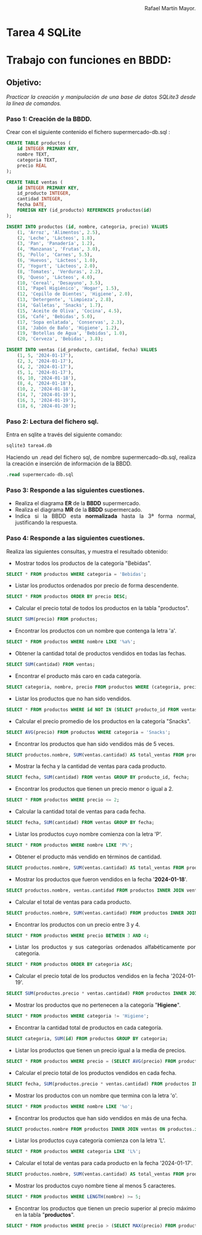 <div align="justify">

<div align="right">
Rafael Martín Mayor.
</div>

# Tarea 4 SQLite

# Trabajo con funciones en BBDD:

## Objetivo:

*Practicar la creación y manipulación de una base de datos SQLite3 desde la línea de comandos.*

### **Paso 1: Creación de la BBDD.**

Crear con el siguiente contenido el fichero supermercado-db.sql :

```sql
CREATE TABLE productos (
    id INTEGER PRIMARY KEY,
    nombre TEXT,
    categoria TEXT,
    precio REAL
);

CREATE TABLE ventas (
    id INTEGER PRIMARY KEY,
    id_producto INTEGER,
    cantidad INTEGER,
    fecha DATE,
    FOREIGN KEY (id_producto) REFERENCES productos(id)
);

INSERT INTO productos (id, nombre, categoria, precio) VALUES 
    (1, 'Arroz', 'Alimentos', 2.5),
    (2, 'Leche', 'Lácteos', 1.8),
    (3, 'Pan', 'Panadería', 1.2),
    (4, 'Manzanas', 'Frutas', 3.0),
    (5, 'Pollo', 'Carnes', 5.5),
    (6, 'Huevos', 'Lácteos', 1.0),
    (7, 'Yogurt', 'Lácteos', 2.0),
    (8, 'Tomates', 'Verduras', 2.2),
    (9, 'Queso', 'Lácteos', 4.0),
    (10, 'Cereal', 'Desayuno', 3.5),
    (11, 'Papel Higiénico', 'Hogar', 1.5),
    (12, 'Cepillo de Dientes', 'Higiene', 2.0),
    (13, 'Detergente', 'Limpieza', 2.8),
    (14, 'Galletas', 'Snacks', 1.7),
    (15, 'Aceite de Oliva', 'Cocina', 4.5),
    (16, 'Café', 'Bebidas', 5.0),
    (17, 'Sopa enlatada', 'Conservas', 2.3),
    (18, 'Jabón de Baño', 'Higiene', 1.2),
    (19, 'Botellas de Agua', 'Bebidas', 1.0),
    (20, 'Cerveza', 'Bebidas', 3.8);

INSERT INTO ventas (id_producto, cantidad, fecha) VALUES 
    (1, 5, '2024-01-17'),
    (2, 3, '2024-01-17'),
    (4, 2, '2024-01-17'),
    (5, 1, '2024-01-17'),
    (6, 10, '2024-01-18'),
    (8, 4, '2024-01-18'),
    (10, 2, '2024-01-18'),
    (14, 7, '2024-01-19'),
    (16, 3, '2024-01-19'),
    (18, 6, '2024-01-20');
```

### **Paso 2: Lectura del fichero sql.**

Entra en sqlite a través del siguiente comando:

```sql
sqlite3 tarea4.db
```

Haciendo un .read del fichero sql, de nombre supermercado-db.sql, realiza la creación e inserción de información de la BBDD.

```sql
.read supermercado-db.sql
```

### **Paso 3: Responde a las siguientes cuestiones.**

- Realiza el diagrama __ER__ de la __BBDD__ supermercado.
- Realiza el diagrama __MR__ de la __BBDD__ supermercado.
- Indica si la BBDD esta __normalizada__ hasta la 3ª forma normal, justificando la respuesta.

### **Paso 4: Responde a las siguientes cuestiones.**

Realiza las siguientes consultas, y muestra el resultado obtenido:

- Mostrar todos los productos de la categoría "Bebidas".

```sql
SELECT * FROM productos WHERE categoria = 'Bebidas';
```

- Listar los productos ordenados por precio de forma descendente.

```sql
SELECT * FROM productos ORDER BY precio DESC;
```

- Calcular el precio total de todos los productos en la tabla "productos".

```sql
SELECT SUM(precio) FROM productos;
```

- Encontrar los productos con un nombre que contenga la letra 'a'.

```sql
SELECT * FROM productos WHERE nombre LIKE '%a%';
```


- Obtener la cantidad total de productos vendidos en todas las fechas.

```sql
SELECT SUM(cantidad) FROM ventas;
```


- Encontrar el producto más caro en cada categoría.

```sql
SELECT categoria, nombre, precio FROM productos WHERE (categoria, precio) IN (SELECT categoria, MAX(precio) FROM productos GROUP BY categoria);
```


- Listar los productos que no han sido vendidos.

```sql
SELECT * FROM productos WHERE id NOT IN (SELECT producto_id FROM ventas);
```


- Calcular el precio promedio de los productos en la categoría "Snacks".

```sql
SELECT AVG(precio) FROM productos WHERE categoria = 'Snacks';
```


- Encontrar los productos que han sido vendidos más de 5 veces.

```sql
SELECT productos.nombre, SUM(ventas.cantidad) AS total_ventas FROM productos INNER JOIN ventas ON productos.id = ventas.producto_id GROUP BY productos.id HAVING SUM(ventas.cantidad) > 5;
```


- Mostrar la fecha y la cantidad de ventas para cada producto.

```sql
SELECT fecha, SUM(cantidad) FROM ventas GROUP BY producto_id, fecha;
```


- Encontrar los productos que tienen un precio menor o igual a 2.

```sql
SELECT * FROM productos WHERE precio <= 2;
```


- Calcular la cantidad total de ventas para cada fecha.

```sql
SELECT fecha, SUM(cantidad) FROM ventas GROUP BY fecha;
```


- Listar los productos cuyo nombre comienza con la letra 'P'.

```sql
SELECT * FROM productos WHERE nombre LIKE 'P%';
```


- Obtener el producto más vendido en términos de cantidad.

```sql
SELECT productos.nombre, SUM(ventas.cantidad) AS total_ventas FROM productos INNER JOIN ventas ON productos.id = ventas.producto_id GROUP BY productos.id ORDER BY total_ventas DESC LIMIT 1;
```


- Mostrar los productos que fueron vendidos en la fecha '__2024-01-18__'.

```sql
SELECT productos.nombre, ventas.cantidad FROM productos INNER JOIN ventas ON productos.id = ventas.producto_id WHERE ventas.fecha = '2024-01-18';
```


- Calcular el total de ventas para cada producto.

```sql
SELECT productos.nombre, SUM(ventas.cantidad) FROM productos INNER JOIN ventas ON productos.id = ventas.producto_id GROUP BY productos.id;
```


- Encontrar los productos con un precio entre 3 y 4.

```sql
SELECT * FROM productos WHERE precio BETWEEN 3 AND 4;
```


- Listar los productos y sus categorías ordenados alfabéticamente por categoría.

```sql
SELECT * FROM productos ORDER BY categoria ASC;
```


- Calcular el precio total de los productos vendidos en la fecha '2024-01-19'.

```sql
SELECT SUM(productos.precio * ventas.cantidad) FROM productos INNER JOIN ventas ON productos.id = ventas.producto_id WHERE ventas.fecha = '2024-01-19';
```


- Mostrar los productos que no pertenecen a la categoría "__Higiene__".

```sql
SELECT * FROM productos WHERE categoria != 'Higiene';
```


- Encontrar la cantidad total de productos en cada categoría.

```sql
SELECT categoria, SUM(id) FROM productos GROUP BY categoria;
```


- Listar los productos que tienen un precio igual a la media de precios.

```sql
SELECT * FROM productos WHERE precio = (SELECT AVG(precio) FROM productos);
```


- Calcular el precio total de los productos vendidos en cada fecha.

```sql
SELECT fecha, SUM(productos.precio * ventas.cantidad) FROM productos INNER JOIN ventas ON productos.id = ventas.producto_id GROUP BY fecha;
```


- Mostrar los productos con un nombre que termina con la letra 'o'.

```sql
SELECT * FROM productos WHERE nombre LIKE '%o';
```


- Encontrar los productos que han sido vendidos en más de una fecha.

```sql
SELECT productos.nombre FROM productos INNER JOIN ventas ON productos.id = ventas.producto_id GROUP BY productos.id HAVING COUNT(DISTINCT ventas.fecha) > 1;
```


- Listar los productos cuya categoría comienza con la letra 'L'.

```sql
SELECT * FROM productos WHERE categoria LIKE 'L%';
```


- Calcular el total de ventas para cada producto en la fecha '2024-01-17'.

```sql
SELECT productos.nombre, SUM(ventas.cantidad) AS total_ventas FROM productos INNER JOIN ventas ON productos.id = ventas.producto_id WHERE ventas.fecha = '2024-01-17' GROUP BY productos.id;
```


- Mostrar los productos cuyo nombre tiene al menos 5 caracteres.

```sql
SELECT * FROM productos WHERE LENGTH(nombre) >= 5;
```


- Encontrar los productos que tienen un precio superior al precio máximo en la tabla "__productos__".

```sql
SELECT * FROM productos WHERE precio > (SELECT MAX(precio) FROM productos);
```

</div>